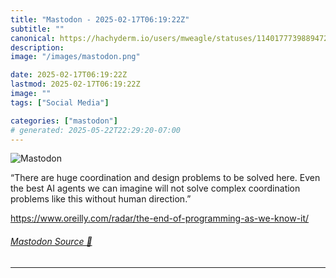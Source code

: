 ```yaml
---
title: "Mastodon - 2025-02-17T06:19:22Z"
subtitle: ""
canonical: https://hachyderm.io/users/mweagle/statuses/114017773988947291
description:
image: "/images/mastodon.png"

date: 2025-02-17T06:19:22Z
lastmod: 2025-02-17T06:19:22Z
image: ""
tags: ["Social Media"]

categories: ["mastodon"]
# generated: 2025-05-22T22:29:20-07:00
---
```

![Mastodon](/images/mastodon.png)

<p>“There are huge coordination and design problems to be solved here. Even the best AI agents we can imagine will not solve complex coordination problems like this without human direction.”</p><p><a href="https://www.oreilly.com/radar/the-end-of-programming-as-we-know-it/" target="_blank" rel="nofollow noopener noreferrer" translate="no"><span class="invisible">https://www.</span><span class="ellipsis">oreilly.com/radar/the-end-of-p</span><span class="invisible">rogramming-as-we-know-it/</span></a></p>


###### [Mastodon Source 🐘](https://hachyderm.io/@mweagle/114017773988947291)

___
